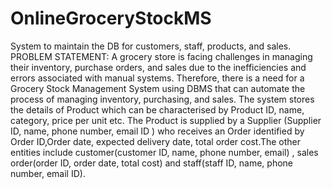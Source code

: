 # OnlineGroceryStockMS
System to maintain the DB for customers, staff, products, and sales.
PROBLEM STATEMENT:
A grocery store is facing challenges in managing their inventory, 
purchase orders, and sales due to the inefficiencies and errors 
associated with manual systems. Therefore, there is a need for a 
Grocery Stock Management System using DBMS that can automate 
the process of managing inventory, purchasing, and sales. The system 
stores the details of Product which can be characterised by Product 
ID, name, category, price per unit etc. The Product is supplied by a 
Supplier (Supplier ID, name, phone number, email ID ) who receives 
an Order identified by Order ID,Order date, expected delivery date, 
total order cost.The other entities include customer(customer ID, 
name, phone number, email) , sales order(order ID, order date, total 
cost) and staff(staff ID, name, phone number, email ID).
